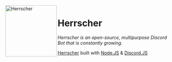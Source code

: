 <img width="160" height="160" align="left" style="float: left; margin= 0 10px 10px 0;" alt="Herrscher" src="https://cdna.artstation.com/p/assets/images/images/028/552/494/large/allen-nelson-asset.jpg?1594802187">

# Herrscher
<i>Herrscher is an open-source, multipurpose Discord Bot that is constantly growing.</i>

[Herrscher](https://github.com/Herrscher-js/Herrscher) built with [Node.JS](https://nodejs.org) & [Discord.JS](https://discord.js.org/)

